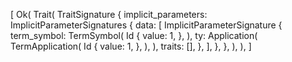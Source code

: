 [
    Ok(
        Trait(
            TraitSignature {
                implicit_parameters: ImplicitParameterSignatures {
                    data: [
                        ImplicitParameterSignature {
                            term_symbol: TermSymbol(
                                Id {
                                    value: 1,
                                },
                            ),
                            ty: Application(
                                TermApplication(
                                    Id {
                                        value: 1,
                                    },
                                ),
                            ),
                            traits: [],
                        },
                    ],
                },
            },
        ),
    ),
]